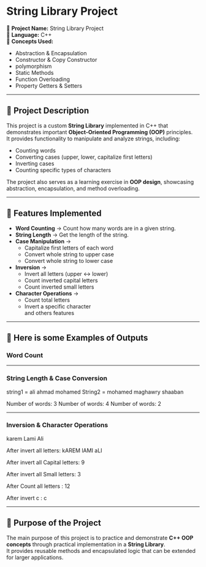 # String Library Project  

📌 **Project Name:** String Library Project  
📌 **Language:** C++  
📌 **Concepts Used:**  
- Abstraction & Encapsulation  
- Constructor & Copy Constructor
- polymorphism  
- Static Methods  
- Function Overloading  
- Property Getters & Setters  

---

## 🔹 Project Description  
This project is a custom **String Library** implemented in C++ that demonstrates important **Object-Oriented Programming (OOP)** principles.  
It provides functionality to manipulate and analyze strings, including:  
- Counting words  
- Converting cases (upper, lower, capitalize first letters)  
- Inverting cases  
- Counting specific types of characters  

The project also serves as a learning exercise in **OOP design**, showcasing abstraction, encapsulation, and method overloading.

---

## 🔹 Features Implemented  
- **Word Counting** → Count how many words are in a given string.  
- **String Length** → Get the length of the string.  
- **Case Manipulation** →  
  - Capitalize first letters of each word  
  - Convert whole string to upper case  
  - Convert whole string to lower case  
- **Inversion** →  
  - Invert all letters (upper ↔ lower)  
  - Count inverted capital letters  
  - Count inverted small letters
- **Character Operations** →  
  - Count total letters  
  - Invert a specific character  
and others features 
---

## 🔹 Here is some Examples of Outputs  

### Word Count 

---

### String Length & Case Conversion  

string1 = ali ahmad mohamed
String2 = mohamed maghawry shaaban

Number of words: 3
Number of words: 4
Number of words: 2

---

### Inversion & Character Operations  
karem Lami Ali

After invert all letters: kAREM lAMI aLI

After invert all Capital letters: 9

After invert all Small letters: 3

After Count all letters : 12

After invert c : c

 
---

## 🔹 Purpose of the Project  
The main purpose of this project is to practice and demonstrate **C++ OOP concepts** through practical implementation in a **String Library**.  
It provides reusable methods and encapsulated logic that can be extended for larger applications.  

